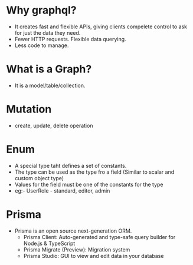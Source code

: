 # Why graphql?

- It creates fast and flexible APIs, giving clients compelete control to ask for just the data they need.
- Fewer HTTP requests. Flexible data querying.
- Less code to manage.

# What is a Graph?

- It is a model/table/collection.

# Mutation

- create, update, delete operation

# Enum

- A special type taht defines a set of constants.
- The type can be used as the type fro a field (Similar to scalar and custom object type)
- Values for the field must be one of the constants for the type
- eg:- UserRole - standard, editor, admin

# Prisma

- Prisma is an open source next-generation ORM.
  - Prisma Client: Auto-generated and type-safe query builder for Node.js & TypeScript
  - Prisma Migrate (Preview): Migration system
  - Prisma Studio: GUI to view and edit data in your database
